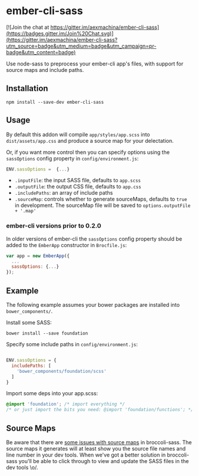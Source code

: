 # ember-cli-sass

[![Join the chat at https://gitter.im/aexmachina/ember-cli-sass](https://badges.gitter.im/Join%20Chat.svg)](https://gitter.im/aexmachina/ember-cli-sass?utm_source=badge&utm_medium=badge&utm_campaign=pr-badge&utm_content=badge)

Use node-sass to preprocess your ember-cli app's files, with support for source maps and include paths.

## Installation

```
npm install --save-dev ember-cli-sass
```

## Usage

By default this addon will compile `app/styles/app.scss` into `dist/assets/app.css` and produce a source map for your delectation.

Or, if you want more control then you can specify options using the
`sassOptions` config property in `config/environment.js`:

```javascript
ENV.sassOptions =  {...}
```

- `.inputFile`: the input SASS file, defaults to `app.scss`
- `.outputFile`: the output CSS file, defaults to `app.css`
- `.includePaths`: an array of include paths
- `.sourceMap`: controls whether to generate sourceMaps, defaults to `true` in development. The sourceMap file will be saved to `options.outputFile + '.map'`

### ember-cli versions prior to 0.2.0

In older versions of ember-cli the `sassOptions` config property should be added to the `EmberApp` constructor in `Brocfile.js`:

```javascript
var app = new EmberApp({
  ...
  sassOptions: {...}
});
```

## Example

The following example assumes your bower packages are installed into `bower_components/`.

Install some SASS:

```shell
bower install --save foundation
```

Specify some include paths in `config/environment.js`:

```javascript

ENV.sassOptions = {
  includePaths: [
    'bower_components/foundation/scss'
  ]
}
```

Import some deps into your app.scss:

```scss
@import 'foundation'; /* import everything */
/* or just import the bits you need: @import 'foundation/functions'; */
```

## Source Maps

Be aware that there are [some issues with source maps](https://github.com/joliss/broccoli-sass/issues/39) in broccoli-sass. The source maps it generates will at least show you the source file names and line number in your dev tools. When we've got a better solution in broccoli-sass you'll be able to click through to view and update the SASS files in the dev tools \o/.
